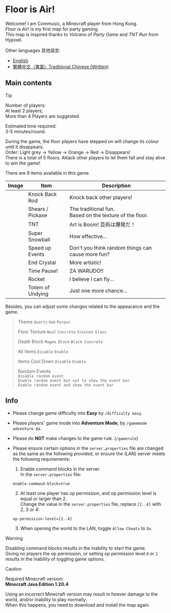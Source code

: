# Floor is Air!

Welcome! I am Commusic, a Minecraft player from Hong Kong.<br>
_Floor is Air!_ is my first map for party gaming.<br>
This map is inspired thanks to _Volcano_ of _Party Game_ and _TNT Run_ from Hypixel.

Other languages 其他語言:

- [English](README.md)
- [繁體中文（書面）Traditional Chinese (Written)](README.zh-Hant.md)

## Main contents

> [!TIP]
>
> Number of players:<br>
> At least 2 players;<br>
> More than 4 Players are suggested.
>
> Estimated time required:<br>
> 3-5 minutes/round.

During the game, the floor players have stepped on will change its colour until it disappears.<br>
Order: Light grey → Yellow → Orange → Red → Disappears!<br>
There is a total of 5 floors. Attack other players to let them fall and stay alive to win the game!

There are 9 items available in this game.

| Image | Item             | Description                                                |
|-------|------------------|------------------------------------------------------------|
|       | Knock Back Rod   | Knock back other players!                                  |
|       | Shears / Pickaxe | The traditional fun.<br>Based on the texture of the floor. |
|       | TNT              | Art is Boom! 芸術は爆発だ！                                       |
|       | Super Snowball   | How effective...                                           |
|       | Speed up Events  | Don't you think random things can cause more fun?          |
|       | End Crystal      | More artistic!                                             |
|       | Time Pause!      | ZA WARUDO!!                                                |
|       | Rocket           | I believe I can fly...                                     |
|       | Totem of Undying | Just one more chance...                                    |

Besides, you can adjust some changes related to the appearance and the game.

> Theme `Quartz` `Oak` `Purpur`
>
> Floor Texture `Wool` `Concrete` `Stained Glass`
> 
> Death Block `Magma Block` `Black Concrete`
> 
> All Items `Disable` `Enable`
> 
> Items Cool Down `Disable` `Enable`
> 
> Random Events<br>
> `Disable random event`<br>
> `Enable random event but not to show the event bar`<br>
> `Enable random event and show the event bar`

## Info

- Please change game difficulty into **Easy** by `/difficulty easy`.

- Please players' game mode into **Adventure Mode**, by `/gamemode adventure @a`.

- Please do **NOT** make changes to the game rule. (`/gamerule`)

- Please ensure certain options in the `server.properties` file are changed as the same as the following provided, or ensure the (LAN) server meets the following requirements:

  1. Enable command blocks in the server.<br>In the `server.properties` file:
    ```
  enable-command-block=true
    ```
  
  2. At least one player has op permission, and op permission level is equal or larger than 2.<br>Change the value in the `server.properties` file, replace `[2..4]` with 2, 3 or 4:
  
    ```
  op-permission-level=[2..4]
    ```

  3. When opening the world to the LAN, toggle `Allow Cheats` to `On`.

> [!WARNING]
>
> Disabling command blocks results in the inability to start the game.<br>
> Giving no players the op permission, or setting op permission level `0` or `1` results in the inability of toggling game options.

> [!CAUTION]
>
> Required Minecraft version:<br>
> **Minecraft Java Edition 1.20.4**
>
> Using an incorrect Minecraft version may result in forever damage to the world, and/or inability to play normally.<br>
> When this happens, you need to download and install the map again.
